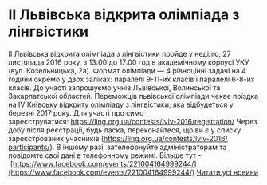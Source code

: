 # II Львівська відкрита олімпіада з лінгвістики
II Львівська відкрита олімпіада з лінгвістики пройде у неділю, 27 листопада 2016 року, з 13:00 до 17:00 год в академічному корпусі УКУ (вул. Козельницька, 2а). Формат олімпіади — 4 рівноцінні задачі на 4 години окремо у двох заліках: паралелі 9-11-их класів і паралелі 6-8-их класів.
До участі запрошуємо учнів Львівської, Волинської та Закарпатської областей.
Переможців львівської олімпіади чекає поїздка на IV Київську відкриту олімпіаду з лінгвістики, яка відбудеться у березні 2017 року.
Для участі про симо зареєструватися: [https://ling.org.ua/<wbr />contests/lviv-2016/<wbr />registration/](https://www.facebook.com/l.php?u=https%3A%2F%2Fling.org.ua%2Fcontests%2Flviv-2016%2Fregistration%2F&amp;h=UAQGew0Ow&amp;enc=AZO5ZHCacE-3LT7V6QEeMzQYJHlzity1F8lAA0nPhnts41u7zOLegasSrlM6stixfYU&amp;s=1)
Через добу після реєстрації, будь ласка, переконайтеся, що ви є у списку зареєстрованих учасників ([https://ling.org.ua/<wbr />contests/lviv-2016/<wbr />participants/](https://www.facebook.com/l.php?u=https%3A%2F%2Fling.org.ua%2Fcontests%2Flviv-2016%2Fparticipants%2F&amp;h=2AQGuRd1z&amp;enc=AZNMr1jw4aR1vPusTyfK6qtxV4yuViTWJuCnBQ8Ei0nWGd_7Aq_Czosr8xQ9FBB_-Gs&amp;s=1)).
В іншому разі, зателефонуйте адміністраторам та повідомте свої дані в телефонному режимі.
Більше тут - [https://www.facebook.com/events/221004164999244/](https://www.facebook.com/events/221004164999244/)
[Читати усі новини](/news)

